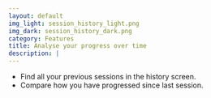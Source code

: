 ```yaml
---
layout: default
img_light: session_history_light.png
img_dark: session_history_dark.png
category: Features
title: Analyse your progress over time
description: |
---
```


- Find all your previous sessions in the history screen.
- Compare how you have progressed since last session.